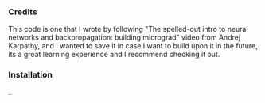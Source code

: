 ### Credits
This code is one that I wrote by following "The spelled-out intro to neural networks and backpropagation: building micrograd" video from Andrej Karpathy, and I wanted to save it in case I want to build upon it in the future, its a great learning experience and I recommend checking it out.

### Installation

```bash
_
```